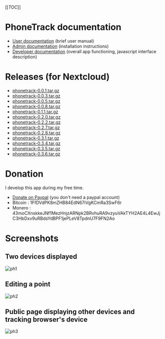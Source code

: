 [[_TOC_]]

# PhoneTrack documentation

* [User documentation](userdoc) (brief user manual)
* [Admin documentation](admindoc) (installation instructions)
* [Developer documentation](devdoc) (overall app functioning, javascript interface description)

# Releases (for Nextcloud)

* [phonetrack-0.0.1.tar.gz](/uploads/cf086aad8a07f8272eefcff04a4a17fe/phonetrack-0.0.1.tar.gz)
* [phonetrack-0.0.3.tar.gz](/uploads/edd3d29d0022035177741e165086bf6b/phonetrack-0.0.3.tar.gz)
* [phonetrack-0.0.5.tar.gz](/uploads/b83ba61b13e7e1458a5122a9e34332b2/phonetrack-0.0.5.tar.gz)
* [phonetrack-0.0.8.tar.gz](/uploads/4cb8a98cad861abdc6f89c37a3c53d97/phonetrack-0.0.8.tar.gz)
* [phonetrack-0.1.1.tar.gz](/uploads/ffe9da8bba7b2422d3b8a28c65bcc6ca/phonetrack-0.1.1.tar.gz)
* [phonetrack-0.2.0.tar.gz](/uploads/4dabe74affe489d3f201d2d0a7dc7528/phonetrack-0.2.0.tar.gz)
* [phonetrack-0.2.2.tar.gz](/uploads/5b075116842a5beb61049224a77cbedc/phonetrack-0.2.2.tar.gz)
* [phonetrack-0.2.7.tar.gz](/uploads/0cddaf90807814bb1a3b19f933d4f830/phonetrack-0.2.7.tar.gz)
* [phonetrack-0.2.8.tar.gz](/uploads/4fc2fed9b8452dd29fa9b5bd045e06e8/phonetrack-0.2.8.tar.gz)
* [phonetrack-0.3.1.tar.gz](/uploads/dfa59ece49312f190b205a52ba4dc63a/phonetrack-0.3.1.tar.gz)
* [phonetrack-0.3.4.tar.gz](uploads/564b129ce83b83603bb0476206f92f4b/phonetrack-0.3.4.tar.gz)
* [phonetrack-0.3.5.tar.gz](uploads/e698bf1c2b6f6230e0fdd54b0575e1ac/phonetrack-0.3.5.tar.gz)
* [phonetrack-0.3.6.tar.gz](uploads/b8fb76a345ed8ba65638e65890bfb45e/phonetrack-0.3.6.tar.gz)

# Donation

I develop this app during my free time.

* [Donate on Paypal](https://www.paypal.com/cgi-bin/webscr?cmd=_s-xclick&hosted_button_id=66PALMY8SF5JE) (you don't need a paypal account)
* Bitcoin : 1FfDVdPK8mZHB84EdN67iVgKCmRa3SwF6r
* Monero : 43moCXnskkeJNf1MezHnjzARNpk2BRvhuRA9vzyuVAkTYH2AE4L4EwJjC3HbDxv9uRBdsYdBPF1jePLeV8TpdnU7F9FN2Ao

# Screenshots

## Two devices displayed
![ph1](/uploads/17ba0aa1f01eb5f09010fb87048d0a6a/ph1.jpeg)

## Editing a point
![ph2](/uploads/55c1a459b1155cf75aba1252388c085a/ph2.jpeg)

## Public page displaying other devices and tracking browser's device
![ph3](/uploads/2c88199e6ce40fcaafbb7c112f9e42f9/ph3.jpeg)
